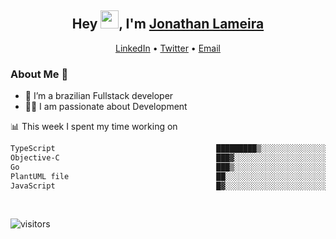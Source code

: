 <h2 align="center">Hey <img src="https://github.com/TheDudeThatCode/TheDudeThatCode/blob/master/Assets/Hi.gif" width="29">, I'm <a href="https://www.linkedin.com/in/jonathanlameira/">Jonathan Lameira</a></h2>
<p align="center">
  <a href="https://www.linkedin.com/in/jonathanlameira/">LinkedIn</a> •
  <a href="https://twitter.com/jlameira">Twitter</a> •
  <a href="mailto:jlameira@gmail.com">Email</a>
</p>

### About Me 🚀
- 🌱  I’m a brazilian Fullstack developer</br>
- 👨‍💻  I am passionate about Development</br>

<!-- ![Jonathan Lameira github stats](https://github-readme-stats.vercel.app/api?username=jlameirameli&show_icons=true&hide_border=true)&nbsp;&nbsp; -->

📊 This week I spent my time working on
<!--START_SECTION:waka-->

```txt
TypeScript                                    █████████▒░░░░░░░░░░░░░░░   37.19 %
Objective-C                                   ███▓░░░░░░░░░░░░░░░░░░░░░   14.37 %
Go                                            ███▒░░░░░░░░░░░░░░░░░░░░░   13.90 %
PlantUML file                                 ██░░░░░░░░░░░░░░░░░░░░░░░   07.64 %
JavaScript                                    █▓░░░░░░░░░░░░░░░░░░░░░░░   06.88 %
```

<!--END_SECTION:waka-->

<br />

![visitors](https://visitor-badge.laobi.icu/badge?page_id=jlameira.jlameira)
